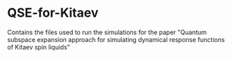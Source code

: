 # QSE-for-Kitaev
Contains the files used to run the simulations for the paper "Quantum subspace expansion approach for simulating dynamical response functions of Kitaev spin liquids"
